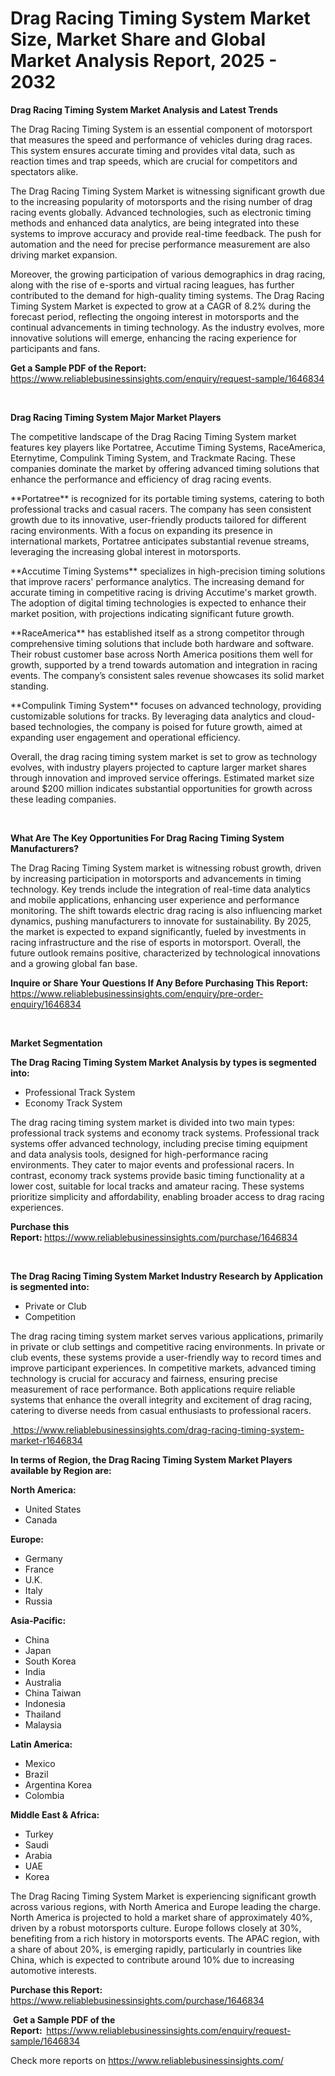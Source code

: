 <p><h1>Drag Racing Timing System Market Size, Market Share and Global Market Analysis Report, 2025 - 2032</h1></p><p><strong>Drag Racing Timing System Market Analysis and Latest Trends</strong></p>
<p><p>The Drag Racing Timing System is an essential component of motorsport that measures the speed and performance of vehicles during drag races. This system ensures accurate timing and provides vital data, such as reaction times and trap speeds, which are crucial for competitors and spectators alike. </p><p>The Drag Racing Timing System Market is witnessing significant growth due to the increasing popularity of motorsports and the rising number of drag racing events globally. Advanced technologies, such as electronic timing methods and enhanced data analytics, are being integrated into these systems to improve accuracy and provide real-time feedback. The push for automation and the need for precise performance measurement are also driving market expansion.</p><p>Moreover, the growing participation of various demographics in drag racing, along with the rise of e-sports and virtual racing leagues, has further contributed to the demand for high-quality timing systems. The Drag Racing Timing System Market is expected to grow at a CAGR of 8.2% during the forecast period, reflecting the ongoing interest in motorsports and the continual advancements in timing technology. As the industry evolves, more innovative solutions will emerge, enhancing the racing experience for participants and fans.</p></p>
<p><strong>Get a Sample PDF of the Report:&nbsp;</strong> <a href="https://www.reliablebusinessinsights.com/enquiry/request-sample/1646834?utm_campaign=2099&utm_medium=2&utm_source=Github&utm_content=ia&utm_term=11042025&utm_id=drag-racing-timing-system">https://www.reliablebusinessinsights.com/enquiry/request-sample/1646834</a></p>
<p>&nbsp;</p>
<p><strong>Drag Racing Timing System Major Market Players</strong></p>
<p><p>The competitive landscape of the Drag Racing Timing System market features key players like Portatree, Accutime Timing Systems, RaceAmerica, Eternytime, Compulink Timing System, and Trackmate Racing. These companies dominate the market by offering advanced timing solutions that enhance the performance and efficiency of drag racing events.</p><p>**Portatree** is recognized for its portable timing systems, catering to both professional tracks and casual racers. The company has seen consistent growth due to its innovative, user-friendly products tailored for different racing environments. With a focus on expanding its presence in international markets, Portatree anticipates substantial revenue streams, leveraging the increasing global interest in motorsports.</p><p>**Accutime Timing Systems** specializes in high-precision timing solutions that improve racers' performance analytics. The increasing demand for accurate timing in competitive racing is driving Accutime's market growth. The adoption of digital timing technologies is expected to enhance their market position, with projections indicating significant future growth.</p><p>**RaceAmerica** has established itself as a strong competitor through comprehensive timing solutions that include both hardware and software. Their robust customer base across North America positions them well for growth, supported by a trend towards automation and integration in racing events. The company’s consistent sales revenue showcases its solid market standing.</p><p>**Compulink Timing System** focuses on advanced technology, providing customizable solutions for tracks. By leveraging data analytics and cloud-based technologies, the company is poised for future growth, aimed at expanding user engagement and operational efficiency.</p><p>Overall, the drag racing timing system market is set to grow as technology evolves, with industry players projected to capture larger market shares through innovation and improved service offerings. Estimated market size around $200 million indicates substantial opportunities for growth across these leading companies.</p></p>
<p>&nbsp;</p>
<p><strong>What Are The Key Opportunities For Drag Racing Timing System Manufacturers?</strong></p>
<p><p>The Drag Racing Timing System market is witnessing robust growth, driven by increasing participation in motorsports and advancements in timing technology. Key trends include the integration of real-time data analytics and mobile applications, enhancing user experience and performance monitoring. The shift towards electric drag racing is also influencing market dynamics, pushing manufacturers to innovate for sustainability. By 2025, the market is expected to expand significantly, fueled by investments in racing infrastructure and the rise of esports in motorsport. Overall, the future outlook remains positive, characterized by technological innovations and a growing global fan base.</p></p>
<p><strong>Inquire or Share Your Questions If Any Before Purchasing This Report:</strong> <a href="https://www.reliablebusinessinsights.com/enquiry/pre-order-enquiry/1646834?utm_campaign=2099&utm_medium=2&utm_source=Github&utm_content=ia&utm_term=11042025&utm_id=drag-racing-timing-system">https://www.reliablebusinessinsights.com/enquiry/pre-order-enquiry/1646834</a></p>
<p>&nbsp;</p>
<p><strong>Market Segmentation</strong></p>
<p><strong>The Drag Racing Timing System Market Analysis by types is segmented into:</strong></p>
<p><ul><li>Professional Track System</li><li>Economy Track System</li></ul></p>
<p><p>The drag racing timing system market is divided into two main types: professional track systems and economy track systems. Professional track systems offer advanced technology, including precise timing equipment and data analysis tools, designed for high-performance racing environments. They cater to major events and professional racers. In contrast, economy track systems provide basic timing functionality at a lower cost, suitable for local tracks and amateur racing. These systems prioritize simplicity and affordability, enabling broader access to drag racing experiences.</p></p>
<p><strong>Purchase this Report:&nbsp;</strong><a href="https://www.reliablebusinessinsights.com/purchase/1646834?utm_campaign=2099&utm_medium=2&utm_source=Github&utm_content=ia&utm_term=11042025&utm_id=drag-racing-timing-system">https://www.reliablebusinessinsights.com/purchase/1646834</a></p>
<p>&nbsp;</p>
<p><strong>The Drag Racing Timing System Market Industry Research by Application is segmented into:</strong></p>
<p><ul><li>Private or Club</li><li>Competition</li></ul></p>
<p><p>The drag racing timing system market serves various applications, primarily in private or club settings and competitive racing environments. In private or club events, these systems provide a user-friendly way to record times and improve participant experiences. In competitive markets, advanced timing technology is crucial for accuracy and fairness, ensuring precise measurement of race performance. Both applications require reliable systems that enhance the overall integrity and excitement of drag racing, catering to diverse needs from casual enthusiasts to professional racers.</p></p>
<p><a href="https://www.reliablebusinessinsights.com/drag-racing-timing-system-market-r1646834?utm_campaign=2099&utm_medium=2&utm_source=Github&utm_content=ia&utm_term=11042025&utm_id=drag-racing-timing-system">&nbsp;https://www.reliablebusinessinsights.com/drag-racing-timing-system-market-r1646834</a></p>
<p><strong>In terms of Region, the Drag Racing Timing System Market Players available by Region are:</strong></p>
<p>
    <p> <strong> North America: </strong>
        <ul>
            <li>United States</li>
            <li>Canada</li>
        </ul>
        </p> 
    <p> <strong> Europe: </strong>
        <ul>
            <li>Germany</li>
            <li>France</li>
            <li>U.K.</li>
            <li>Italy</li>
            <li>Russia</li>
        </ul>
        </p> 
    <p> <strong> Asia-Pacific: </strong>
        <ul>
            <li>China</li>
            <li>Japan</li>
            <li>South Korea</li>
            <li>India</li>
            <li>Australia</li>
            <li>China Taiwan</li>
            <li>Indonesia</li>
            <li>Thailand</li>
            <li>Malaysia</li>
        </ul>
        </p> 
    <p> <strong> Latin America: </strong>
        <ul>
            <li>Mexico</li>
            <li>Brazil</li>
            <li>Argentina Korea</li>
            <li>Colombia</li>
        </ul>
        </p> 
    <p> <strong> Middle East & Africa: </strong>
        <ul>
            <li>Turkey</li>
            <li>Saudi</li>
            <li>Arabia</li>
            <li>UAE</li>
            <li>Korea</li>
        </ul>
    </p>
    </p>
<p><p>The Drag Racing Timing System Market is experiencing significant growth across various regions, with North America and Europe leading the charge. North America is projected to hold a market share of approximately 40%, driven by a robust motorsports culture. Europe follows closely at 30%, benefiting from a rich history in motorsports events. The APAC region, with a share of about 20%, is emerging rapidly, particularly in countries like China, which is expected to contribute around 10% due to increasing automotive interests.</p></p>
<p><strong>Purchase this Report: </strong><a href="https://www.reliablebusinessinsights.com/purchase/1646834?utm_campaign=2099&utm_medium=2&utm_source=Github&utm_content=ia&utm_term=11042025&utm_id=drag-racing-timing-system">https://www.reliablebusinessinsights.com/purchase/1646834</a></p>
<p>&nbsp;<strong>Get a Sample PDF of the Report:&nbsp;&nbsp;</strong><a href="https://www.reliablebusinessinsights.com/enquiry/request-sample/1646834?utm_campaign=2099&utm_medium=2&utm_source=Github&utm_content=ia&utm_term=11042025&utm_id=drag-racing-timing-system">https://www.reliablebusinessinsights.com/enquiry/request-sample/1646834</a></p>
<p><strong></strong></p>
<p>Check more reports on <a href="https://www.reliablebusinessinsights.com/?utm_campaign=2099&utm_medium=2&utm_source=Github&utm_content=ia&utm_term=11042025&utm_id=drag-racing-timing-system">https://www.reliablebusinessinsights.com/</a></p>
